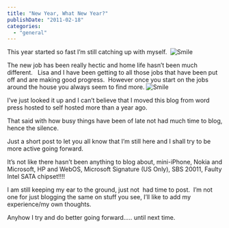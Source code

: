 ```yaml
---
title: "New Year, What New Year?"
publishDate: "2011-02-18"
categories: 
  - "general"
---
```


This year started so fast I’m still catching up with myself.  ![Smile](https://ramberlinggeek.co.uk/wp-content/uploads/2011/02/wlEmoticon-smile.png)

The new job has been really hectic and home life hasn’t been much different.   Lisa and I have been getting to all those jobs that have been put off and are making good progress.  However once you start on the jobs around the house you always seem to find more. ![Smile](https://ramberlinggeek.co.uk/wp-content/uploads/2011/02/wlEmoticon-smile.png)

I’ve just looked it up and I can’t believe that I moved this blog from word press hosted to self hosted more than a year ago.

That said with how busy things have been of late not had much time to blog, hence the silence.

Just a short post to let you all know that I’m still here and I shall try to be more active going forward.

It’s not like there hasn’t been anything to blog about, mini-iPhone, Nokia and Microsoft, HP and WebOS, Microsoft Signature (US Only), SBS 20011, Faulty Intel SATA chipset!!!!

I am still keeping my ear to the ground, just not  had time to post.  I’m not one for just blogging the same on stuff you see, I’ll like to add my experience/my own thoughts.

Anyhow I try and do better going forward….. until next time.
